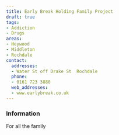 ```yaml
---
title: Early Break Holding Family Project
draft: true
tags:
- Addiction
- Drugs
areas:
- Heywood
- Middleton
- Rochdale
contact:
  addresses:
  - Water St off Drake St  Rochdale
  phone:
  - 0161 723 3880
  web_addresses:
  - www.earlybreak.co.uk
---
```


### Information
For all the family

